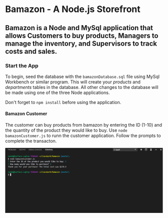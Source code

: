 # Bamazon - A Node.js Storefront

 ## Bamazon is a Node and MySql application that allows Customers to buy products, Managers to manage the inventory, and Supervisors to track costs and sales.

### Start the App
To begin, seed the database with the `bamazonDatabase.sql` file using MySql Workbench or similar program. This will create your _products_ and _departments_ tables in the database. All other changes to the database will be made using one of the three Node applications.

Don't forget to `npm install` before using the application. 

#### Bamazon Customer
The customer can buy products from bamazon by entering the ID (1-10) and the quantity of the product they would like to buy. Use `node bamazonCustomer.js` to runn the customer application. Follow the prompts to complete the transacton.

![bamazon customer example](/readmeImages/bamazonCustomer.png)

